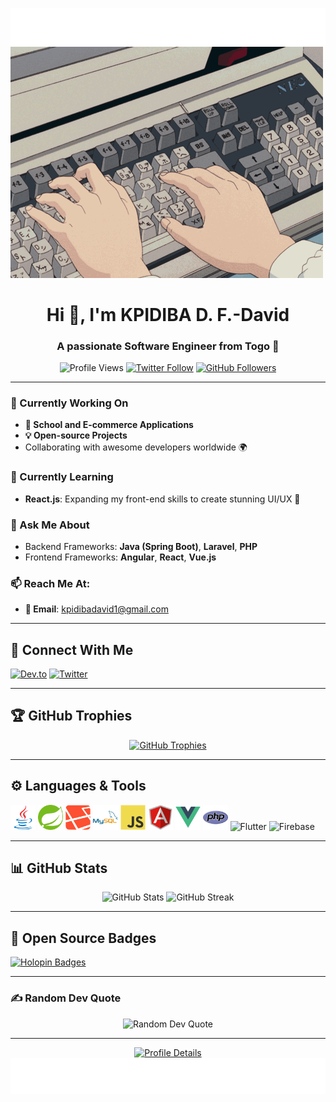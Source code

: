 ![header](./images/header.svg)
<img title="" src="./gifs/main.gif" alt="MasterHead" data-align="center">

<h1 align="center">Hi 👋, I'm KPIDIBA D. F.-David</h1>
<h3 align="center">A passionate Software Engineer from Togo 🚀</h3>

<div align="center">
  <img src="https://komarev.com/ghpvc/?username=kpidiba&style=flat-square&color=blue" alt="Profile Views" />
  <a href="https://twitter.com/fkpidiba"><img src="https://img.shields.io/twitter/follow/fkpidiba?logo=twitter&style=for-the-badge" alt="Twitter Follow" /></a>
  <a href="https://github.com/kpidiba"><img src="https://img.shields.io/github/followers/kpidiba?style=for-the-badge" alt="GitHub Followers" /></a>
</div>

---

### 🔭 Currently Working On

- **🌟 School and E-commerce Applications**
- **💡 Open-source Projects**  
- Collaborating with awesome developers worldwide 🌍  

### 🌱 Currently Learning

- **React.js**: Expanding my front-end skills to create stunning UI/UX 🚀  

### 💬 Ask Me About

- Backend Frameworks: **Java (Spring Boot)**, **Laravel**, **PHP**  
- Frontend Frameworks: **Angular**, **React**, **Vue.js**  

### 📫 Reach Me At:

- **📧 Email**: kpidibadavid1@gmail.com  

---

## 📱 Connect With Me

<p align="left">
  <a href="https://dev.to/dprogrammer" target="_blank"><img src="https://raw.githubusercontent.com/rahuldkjain/github-profile-readme-generator/master/src/images/icons/Social/devto.svg" alt="Dev.to" height="40" /></a>
  <a href="https://twitter.com/fkpidiba" target="_blank"><img src="https://raw.githubusercontent.com/rahuldkjain/github-profile-readme-generator/master/src/images/icons/Social/twitter.svg" alt="Twitter" height="40" /></a>
</p>

---

## 🏆 GitHub Trophies

<p align="center">
  <a href="https://github.com/ryo-ma/github-profile-trophy"><img src="https://github-profile-trophy.vercel.app/?username=kpidiba&theme=radical&row=1&column=7" alt="GitHub Trophies" /></a>
</p>

---

## ⚙️ Languages & Tools

<p>
  <img src="https://raw.githubusercontent.com/devicons/devicon/master/icons/java/java-original.svg" alt="Java" width="40" height="40" />
  <img src="https://raw.githubusercontent.com/devicons/devicon/master/icons/spring/spring-original.svg" alt="Spring" width="40" height="40" />
  <img src="https://raw.githubusercontent.com/devicons/devicon/master/icons/laravel/laravel-plain.svg" alt="Laravel" width="40" height="40" />
  <img src="https://raw.githubusercontent.com/devicons/devicon/master/icons/mysql/mysql-original-wordmark.svg" alt="MySQL" width="40" height="40" />
  <img src="https://raw.githubusercontent.com/devicons/devicon/master/icons/javascript/javascript-original.svg" alt="JavaScript" width="40" height="40" />
  <img src="https://raw.githubusercontent.com/devicons/devicon/master/icons/angularjs/angularjs-original.svg" alt="Angular" width="40" height="40" />
  <img src="https://raw.githubusercontent.com/devicons/devicon/master/icons/vuejs/vuejs-original.svg" alt="Vue.js" width="40" height="40" />
  <img src="https://raw.githubusercontent.com/devicons/devicon/master/icons/php/php-original.svg" alt="PHP" width="40" height="40" />
  <img src="https://cdn.jsdelivr.net/gh/devicons/devicon/icons/flutter/flutter-original.svg" alt="Flutter" width="40" height="40" />
  <img src="https://cdn.jsdelivr.net/gh/devicons/devicon/icons/firebase/firebase-plain.svg" alt="Firebase" width="40" height="40" />
</p>

---

## 📊 GitHub Stats

<div align="center">
  <img src="https://github-readme-stats.vercel.app/api?username=kpidiba&show_icons=true&theme=tokyonight" alt="GitHub Stats" width="500" />
  <img src="https://github-readme-streak-stats.herokuapp.com/?user=kpidiba&theme=tokyonight" alt="GitHub Streak" width="500" />
</div>

---

## 🌟 Open Source Badges

<a href="https://www.holopin.io/@kpidiba">
  <img src="https://holopin.me/kpidiba" alt="Holopin Badges" />
</a>

---

### ✍️ Random Dev Quote

<div align="center">
  <img src="https://quotes-github-readme.vercel.app/api?type=vertical&theme=radical" alt="Random Dev Quote" />
</div>

---

<div align="center">
  <a href="https://github.com/kpidiba"><img src="https://github-profile-summary-cards.vercel.app/api/cards/profile-details?username=kpidiba&theme=tokyonight" alt="Profile Details" /></a>
</div>

<img title="" src="./images/footer.svg" alt="">

